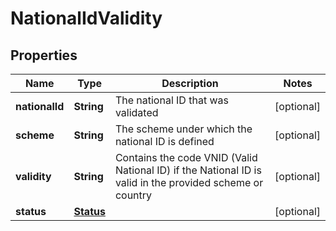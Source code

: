
# NationalIdValidity

## Properties
Name | Type | Description | Notes
------------ | ------------- | ------------- | -------------
**nationalId** | **String** | The national ID that was validated |  [optional]
**scheme** | **String** | The scheme under which the national ID is defined |  [optional]
**validity** | **String** | Contains the code VNID (Valid National ID) if the National ID is valid in the provided scheme or country |  [optional]
**status** | [**Status**](Status.md) |  |  [optional]



